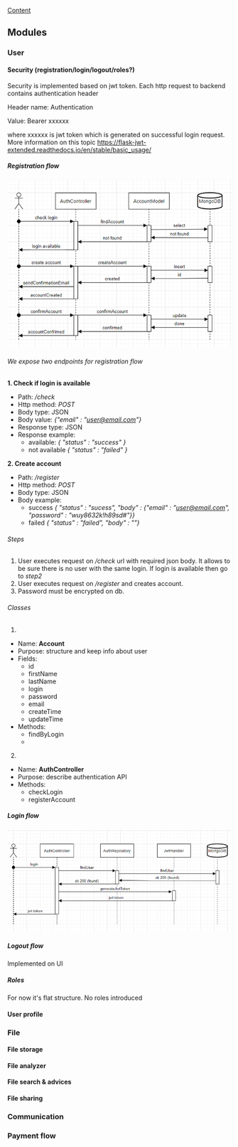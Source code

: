 [Content](https://github.com/shardoc/shardoc.github.io)

## Modules

### User

#### Security (registration/login/logout/roles?)

Security is implemented based on jwt token.
Each http request to backend 
contains authentication header

Header name: Authentication

Value: Bearer xxxxxx

where xxxxxx is jwt token 
which is generated on successful 
login request. More information on this topic https://flask-jwt-extended.readthedocs.io/en/stable/basic_usage/
##### Registration flow
![Registration flow sequence diagram](https://github.com/shardoc/shardoc.github.io/blob/dev/images/registration.png)

###### We expose two endpoints for registration flow

**1. Check if login is available**
   * Path: */check*
   * Http method: *POST*
   * Body type: JSON
   * Body value: *{"email" : "user@email.com"}*
   * Response type: JSON
   * Response example: 
      * available: *{ "status" : "success" }*
      * not available *{ "status" : "failed" }*
   
**2. Create account**
   * Path: */register*
   * Http method: *POST*
   * Body type: JSON
   * Body example: 
      * success *{ "status" : "sucess", "body" : {"email" : "user@email.com", "password" : "wuy8632k!h89sd#"}}*
      * failed  *{ "status" : "failed", "body" : ""}*
   
###### Steps
1. User executes request on */check* url 
with required json body. 
It allows to be sure there is no user 
with the same login. If login is available 
then go to *step2*
2. User executes request on */register* 
and creates account. 
3. Password must be encrypted on db.

###### Classes
1. 
  * Name: **Account**
  * Purpose: structure and keep info about user
  * Fields:
    * id 
    * firstName
    * lastName
    * login
    * password
    * email
    * createTime
    * updateTime
  * Methods:
    * findByLogin
    *  
2. 
  * Name: **AuthController**
  * Purpose: describe authentication API
  * Methods:
    * checkLogin
    * registerAccount

##### Login flow
![Login flow sequence diagram](https://github.com/shardoc/shardoc.github.io/blob/dev/images/login.png)
##### Logout flow
Implemented on UI
##### Roles
For now it's flat structure. No roles introduced

#### User profile

### File

#### File storage

#### File analyzer

#### File search & advices

#### File sharing

### Communication

### Payment flow
